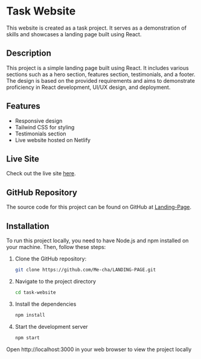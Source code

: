 # Task Website

This website is created as a task project. It serves as a demonstration of skills and showcases a landing page built using React.

## Description

This project is a simple landing page built using React. It includes various sections such as a hero section, features section, testimonials, and a footer. The design is based on the provided requirements and aims to demonstrate proficiency in React development, UI/UX design, and deployment.

## Features

- Responsive design
- Tailwind CSS for styling
- Testimonials section
- Live website hosted on Netlify

## Live Site

Check out the live site [here](https://velvety-starlight-d43404.netlify.app/).

## GitHub Repository

The source code for this project can be found on GitHub at [Landing-Page](https://github.com/Me-cha/LANDING-PAGE).

## Installation

To run this project locally, you need to have Node.js and npm installed on your machine. Then, follow these steps:

1. Clone the GitHub repository:
   ```bash
   git clone https://github.com/Me-cha/LANDING-PAGE.git

2. Navigate to the project directory
   ```bash
   cd task-website

4. Install the dependencies
   ```bash
   npm install

6. Start the development server
    ```bash
   npm start

Open http://localhost:3000 in your web browser to view the project locally
